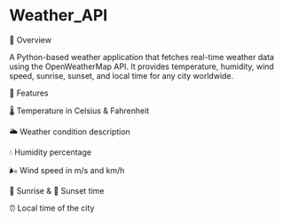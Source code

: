 # Weather_API
📌 Overview

A Python-based weather application that fetches real-time weather data using the OpenWeatherMap API. It provides temperature, humidity, wind speed, sunrise, sunset, and local time for any city worldwide.

🚀 Features

🌡️ Temperature in Celsius & Fahrenheit

🌥️ Weather condition description

💧 Humidity percentage

🌬️ Wind speed in m/s and km/h

🌅 Sunrise & 🌇 Sunset time

⏰ Local time of the city
